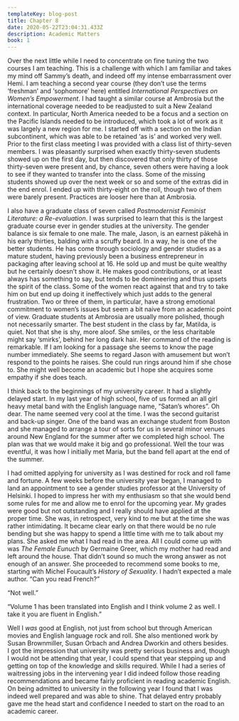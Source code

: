 ```yaml
---
templateKey: blog-post
title: Chapter 8
date: 2020-05-22T23:04:31.433Z
description: Academic Matters
book: 1
---
```

Over the next little while I need to concentrate on fine tuning the two courses I am teaching. This is a challenge with which I am familiar and takes my mind off Sammy’s death, and indeed off my intense embarrassment over Hemi. I am teaching a second year course (they don’t use the terms ‘freshman’ and ‘sophomore’ here) entitled *International Perspectives on Women’s Empowerment*. I had taught a similar course at Ambrosia but the international coverage needed to be readjusted to suit a New Zealand context. In particular, North America needed to be a focus and a section on the Pacific Islands needed to be introduced, which took a lot of work as it was largely a new region for me. I started off with a section on the Indian subcontinent, which was able to be retained ‘as is’ and worked very well. Prior to the first class meeting I was provided with a class list of thirty-seven members. I was pleasantly surprised when exactly thirty-seven students showed up on the first day, but then discovered that only thirty of those thirty-seven were present and, by chance, seven others were having a look to see if they wanted to transfer into the class. Some of the missing students showed up over the next week or so and some of the extras did in the end enrol. I ended up with thirty-eight on the roll, though two of them were barely present. Practices are looser here than at Ambrosia.



I also have a graduate class of seven called *Postmodernist Feminist Literature: a Re-evaluation*. I was surprised to learn that this is the largest graduate course ever in gender studies at the university. The gender balance is six female to one male. The male, Jason, is an earnest pākehā in his early thirties, balding with a scruffy beard. In a way, he is one of the better students. He has come through sociology and gender studies as a mature student, having previously been a business entrepreneur in packaging after leaving school at 16. He sold up and must be quite wealthy but he certainly doesn’t show it. He makes good contributions, or at least always has something to say, but tends to be domineering and thus upsets the spirit of the class. Some of the women react against that and try to take him on but end up doing it ineffectively which just adds to the general frustration. Two or three of them, in particular, have a strong emotional commitment to women’s issues but seem a bit naive from an academic point of view. Graduate students at Ambrosia are usually more polished, though not necessarily smarter. The best student in the class by far, Matilda, is quiet. Not that she is shy, more aloof. She smiles, or the less charitable might say ‘smirks’, behind her long dark hair. Her command of the reading is remarkable. If I am looking for a passage she seems to know the page number immediately. She seems to regard Jason with amusement but won’t respond to the points he raises. She could run rings around him if she chose to. She might well become an academic but I hope she acquires some empathy if she does teach.



I think back to the beginnings of my university career. It had a slightly delayed start. In my last year of high school, five of us formed an all girl heavy metal band with the English language name, “Satan’s whores”. Oh dear. The name seemed very cool at the time. I was the second guitarist and back-up singer. One of the band was an exchange student from Boston and she managed to arrange a tour of sorts for us in several minor venues around New England for the summer after we completed high school. The plan was that we would make it big and go professional. Well the tour was eventful, it was how I initially met Maria, but the band fell apart at the end of the summer.



I had omitted applying for university as I was destined for rock and roll fame and fortune. A few weeks before the university year began, I managed to land an appointment to see a gender studies professor at the University of Helsinki. I hoped to impress her with my enthusiasm so that she would bend some rules for me and allow me to enrol for the upcoming year. My grades were good but not outstanding and I really should have applied at the proper time. She was, in retrospect, very kind to me but at the time she was rather intimidating. It became clear early on that there would be no rule bending but she was happy to spend a little time with me to talk about my plans. She asked me what I had read in the area. All I could come up with was *The Female Eunuch* by Germaine Greer, which my mother had read and left around the house. That didn’t sound so much the wrong answer as not enough of an answer. She proceeded to recommend some books to me, starting with Michel Foucault’s *History of Sexuality*. I hadn’t expected a male author. “Can you read French?”



“Not well.”



“Volume 1 has been translated into English and I think volume 2 as well. I take it you are fluent in English.”



Well I *was* good at English, not just from school but through American movies and English language rock and roll. She also mentioned work by Susan Brownmiller, Susan Orbach and Andrea Dworkin and others besides. I got the impression that university was pretty serious business and, though I would not be attending that year, I could spend that year stepping up and getting on top of the knowledge and skills required. While I had a series of waitressing jobs in the intervening year I did indeed follow those reading recommendations and became fairly proficient in reading academic English. On being admitted to university in the following year I found that I was indeed well prepared and was able to shine. That delayed entry probably gave me the head start and confidence I needed to start on the road to an academic career.